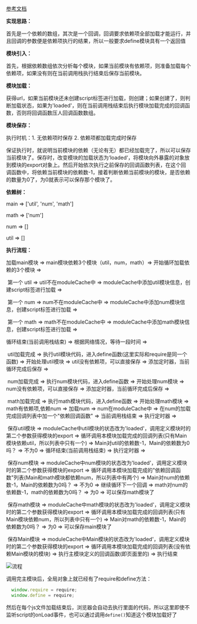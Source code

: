 [参考文档](http://www.mamicode.com/info-detail-202102.html)

**实现思路：**

首先是一个依赖的数组，其次是一个回调，回调要求依赖项全部加载才能运行，并且回调的参数便是依赖项执行的结果，所以一般要求define模块具有一个返回值



**模块引入：**

首先，根据依赖数组依次分析每个模块，如果当前模块有依赖项，则准备加载每个依赖项，如果没有则在当前调用栈执行结束后保存当前模块。

**模块加载：**

获得url，如果当前模块还未创建script标签进行加载，则创建；如果创建了，则判断加载状态，如果为'loaded'，则在当前调用栈结束后执行模块加载完成的回调函数，否则将回调函数压人回调函数数组。

**模块保存：**

执行时机：1. 无依赖项时保存  2. 依赖项都加载完成时保存

保证执行时，就说明当前模块的依赖（无论有无）都已经加载完了，所以可以保存当前模块了。保存时，改变模块的加载状态为‘loaded‘，将模块向外暴露的对象放到模块的export对象上。然后开始依次执行之前保存的回调函数列表，在这个回调函数中，将依赖当前模块的依赖数-1，接着判断依赖当前模块的模块，是否依赖的数量为0了，为0就表示可以保存那个模块了。



**依赖树：**

main  =>  ['util', 'num', 'math']

math  => ['num']

num => []

util => []



**执行流程：**

加载main模块 => main模块依赖3个模块（util，num，math）=> 开始循环加载依赖的3个模块 => 

​	第一个 util => util不在moduleCache中 => moduleCache中添加util模块信息，创建script标签进行加载 => 

​	第一个 num => num不在moduleCache中 => moduleCache中添加num模块信息，创建script标签进行加载 => 

​	第一个 math => math不在moduleCache中 => moduleCache中添加math模块信息，创建script标签进行加载 => 

循环结束(当前调用栈结束) => 根据网络情况，等待一段时间 => 

​	util加载完成 => 执行util模块代码，进入define函数(这里实际和require是同一个函数) => 开始处理util模块 => util没有依赖项，可以直接保存 => 添加定时器，当前循环完成后保存 => 

​	num加载完成 => 执行num模块代码，进入define函数 =>  开始处理num模块 => num没有依赖项，可以直接保存 => 添加定时器，当前循环完成后保存 => 

​	math加载完成 => 执行math模块代码，进入define函数 =>  开始处理math模块 => math有依赖项,依赖num => 加载num => num在moduleCache中 => 在num的加载完成回调列表中加一个"依赖回调函数" => 当前调用栈结束 => 执行定时器 =>

​	保存util模块 => moduleCache中util模块的状态改为'loaded'，调用定义模块时的第二个参数获得模块的export => 循环调用本模块加载完成的回调列表(只有Main模块依赖util，所以列表中只有一个) => Main对util的依赖数-1，Main的依赖数为0吗？ => 不为0 => 循环结束(当前调用栈结束) => 执行定时器 =>

​	保存num模块 => moduleCache中num模块的状态改为'loaded'，调用定义模块时的第二个参数获得模块的export => 循环调用本模块加载完成的"依赖回调函数"列表(Main和math模块都依赖num，所以列表中有两个) => Main对num的依赖数-1，Main的依赖数为0吗？ => 不为0 => 继续循环下一个回调 => math对num的依赖数-1，math的依赖数为0吗？ => 为0 => 可以保存math模块了

​	保存math模块 => moduleCache中math模块的状态改为'loaded'，调用定义模块时的第二个参数获得模块的export => 循环调用本模块加载完成的回调列表(只有Main模块依赖num，所以列表中只有一个) => Main对math的依赖数-1，Main的依赖数为0吗？ => 为0 => 可以保存main模块了

​	保存Main模块 => moduleCache中Main模块的状态改为'loaded'，调用定义模块时的第二个参数获得模块的export => 循环调用本模块加载完成的回调列表(没有依赖Main模块的模块) => 执行主模块定义的回调函数(即页面里的) => 执行结束

![流程](https://ww2.sinaimg.cn/large/006tNc79gy1fejo7ldfgnj30v80v0gtw.jpg)



调用完主模块后，全局对象上就已经有了require和define方法：

```javascript
  window.require = require;
  window.define = require;
```

然后在每个js文件加载结束后，浏览器会自动去执行里面的代码，所以这里即使不监听script的onLoad事件，也可以通过调用`define()`知道这个模块加载好了